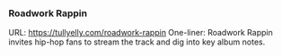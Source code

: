### Roadwork Rappin

URL: https://tullyelly.com/roadwork-rappin
One-liner: Roadwork Rappin invites hip-hop fans to stream the track and dig into key album notes.
